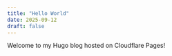 ```yaml
---
title: "Hello World"
date: 2025-09-12
draft: false
---
```


Welcome to my Hugo blog hosted on Cloudflare Pages!
